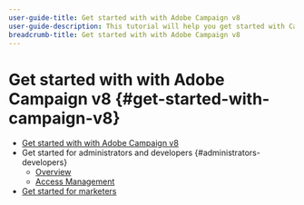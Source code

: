 ```yaml
---
user-guide-title: Get started with with Adobe Campaign v8
user-guide-description: This tutorial will help you get started with Campaign v8.
breadcrumb-title: Get started with with Adobe Campaign v8
---
```


# Get started with with Adobe Campaign v8 {#get-started-with-campaign-v8}

+ [Get started with with Adobe Campaign v8](/help/tutorial-get-started-with-acv8-migrating-from-acs/overview.md)
+ Get started for administrators and developers {#administrators-developers}
  + [Overview](/help/tutorial-get-started-with-acv8-migrating-from-acs/get-started-for-administrators-developers.md)
  + [Access Management](/help/tutorial-get-started-with-acv8-migrating-from-acs/access-management.md)
+ [Get started for marketers](/help/tutorial-get-started-with-acv8-migrating-from-acs/get-started-for-marketers.md)
